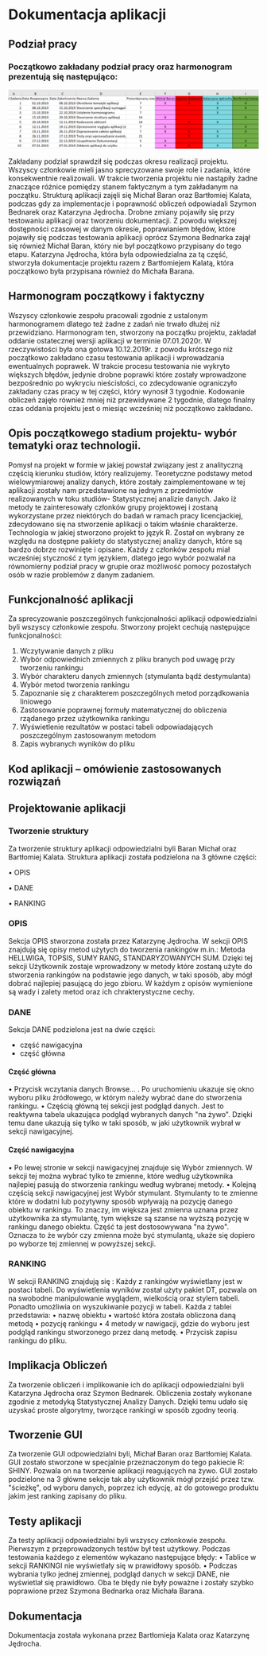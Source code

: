 # Dokumentacja aplikacji 
## Podział pracy
### Początkowo zakładany podział pracy oraz harmonogram prezentują się następująco:

![HARMONOGRAM](grafik.png)
 
Zakładany podział sprawdził się podczas okresu realizacji projektu. Wszyscy członkowie mieli jasno sprecyzowane swoje role i zadania, które konsekwentnie realizowali. W trakcie tworzenia projektu nie nastąpiły żadne znaczące różnice pomiędzy stanem faktycznym a tym zakładanym na początku. Strukturą aplikacji zajęli się Michał Baran oraz Bartłomiej Kalata, podczas gdy za implementacje i poprawność obliczeń odpowiadali Szymon Bednarek oraz Katarzyna Jędrocha. Drobne zmiany pojawiły się przy testowaniu aplikacji oraz tworzeniu dokumentacji. Z powodu większej dostępności czasowej w danym okresie, poprawianiem błędów, które pojawiły się podczas testowania aplikacji oprócz Szymona Bednarka zajął się również Michał Baran, który nie był początkowo przypisany do tego etapu. Katarzyna Jędrocha, która była odpowiedzialna za tą część, stworzyła dokumentacje projektu razem z Bartłomiejem Kalatą, która początkowo była przypisana również do Michała Barana. 

## Harmonogram początkowy i faktyczny

Wszyscy członkowie zespołu pracowali zgodnie z ustalonym harmonogramem dlatego też żadne z zadań nie trwało dłużej niż przewidziano. Harmonogram ten, stworzony na początku projektu, zakładał oddanie ostatecznej wersji aplikacji w terminie 07.01.2020r. W rzeczywistości była ona gotowa 10.12.2019r. z powodu krótszego niż początkowo zakładano czasu testowania aplikacji i wprowadzania ewentualnych poprawek. W trakcie procesu testowania nie wykryto większych błędów, jedynie drobne poprawki które zostały wprowadzone bezpośrednio po wykryciu nieścisłości, co zdecydowanie ograniczyło zakładany czas pracy w tej części, który wynosił 3 tygodnie. Kodowanie obliczeń zajęło również mniej niż przewidywane 2 tygodnie, dlatego finalny czas oddania projektu jest o miesiąc wcześniej niż początkowo zakładano. 

## Opis początkowego stadium projektu- wybór tematyki oraz technologii.

Pomysł na projekt w formie w jakiej powstał związany jest z analityczną częścią kierunku studiów, który realizujemy. Teoretyczne podstawy metod wielowymiarowej analizy danych, które zostały zaimplementowane w tej aplikacji zostały nam przedstawione na jednym z przedmiotów realizowanych w toku studiów- Statystycznej analizie danych. Jako iż metody te zainteresowały członków grupy projektowej i zostaną wykorzystane przez niektórych do badań w ramach pracy licencjackiej, zdecydowano się na stworzenie aplikacji o takim właśnie charakterze. Technologia w jakiej stworzono projekt to język R. Został on wybrany ze względu na dostępne pakiety do statystycznej analizy danych, które są bardzo dobrze rozwinięte i opisane. Każdy z członków zespołu miał wcześniej styczność z tym językiem, dlatego jego wybór pozwalał na równomierny podział pracy w grupie oraz możliwość pomocy pozostałych osób w razie problemów z danym zadaniem.

## Funkcjonalność aplikacji

Za sprecyzowanie poszczególnych funkcjonalności aplikacji odpowiedzialni byli wszyscy członkowie zespołu. Stworzony projekt cechują następujące funkcjonalności:
 1.	Wczytywanie danych z pliku
 2.	Wybór odpowiednich zmiennych z pliku branych pod uwagę przy tworzeniu rankingu
 3.	Wybór charakteru danych zmiennych (stymulanta bądź destymulanta)
 4.	Wybór metod tworzenia rankingu
 5.	Zapoznanie się z charakterem poszczególnych metod porządkowania liniowego
 6.	Zastosowanie poprawnej formuły matematycznej do obliczenia rządanego przez użytkownika rankingu 
 7.	Wyświetlenie rezultatów w postaci tabeli odpowiadających poszczególnym zastosowanym metodom 
 8.	Zapis wybranych wyników do pliku
 
## Kod aplikacji – omówienie zastosowanych rozwiązań

## Projektowanie aplikacji

### Tworzenie struktury
Za tworzenie struktury aplikacji odpowiedzialni byli Baran Michał oraz Bartłomiej Kalata. Struktura aplikacji została podzielona na 3 główne części:

 •	OPIS
 
 •	DANE
 
 •	RANKING

### OPIS

Sekcja OPIS stworzona została przez Katarzynę Jędrocha. W sekcji OPIS znajdują się opisy metod użytych do tworzenia rankingów m.in.: Metoda HELLWIGA, TOPSIS, SUMY RANG, STANDARYZOWANYCH SUM. Dzięki tej sekcji Użytkownik zostaje wprowadzony w metody które zostaną użyte do stworzenia rankingów na podstawie jego danych, w taki sposób, aby mógł dobrać najlepiej pasującą do jego zbioru. W każdym z opisów wymienione są wady i zalety metod oraz ich chrakterystyczne cechy.

### DANE

Sekcja DANE podzielona jest na dwie części:
- część nawigacyjna
- część główna

#### Część główna

•	Przycisk wczytania danych Browse... . Po uruchomieniu ukazuje się okno wyboru pliku źródłowego, w którym należy wybrać dane do stworzenia rankingu.
•	Częścią główną tej sekcji jest podgląd danych. Jest to reaktywna tabela ukazująca podgląd wybranych danych "na żywo". Dzięki temu dane ukazują się tylko w taki sposób, w jaki użytkownik wybrał w sekcji nawigacyjnej.

#### Część nawigacyjna

•	Po lewej stronie w sekcji nawigacyjnej znajduje się Wybór zmiennych. W sekcji tej można wybrać tylko te zmienne, które według użytkownika najlepiej pasują do stworzenia rankingu według wybranej metody.
•	Kolejną częścią sekcji nawigacyjnej jest Wybór stymulant. Stymulanty to te zmienne które w dodatni lub pozytywny sposób wpływają na pozycję danego obiektu w rankingu. To znaczy, im większa jest zmienna uznana przez użytkownika za stymulantę, tym większe są szanse na wyższą pozycję w rankingu danego obiektu. Część ta jest dostosowywana "na żywo". Oznacza to że wybór czy zmienna może być stymulantą, ukaże się dopiero po wyborze tej zmiennej w powyższej sekcji.

### RANKING

W sekcji RANKING znajdują się : Każdy z rankingów wyświetlany jest w postaci tabeli. Do wyświetlenia wyników został użyty pakiet DT, pozwala on na swobodne manipulowanie wyglądem, wielkością oraz stylem tabeli. Ponadto umożliwia on wyszukiwanie pozycji w tabeli. Każda z tablei przedstawia:
•	nazwę obiektu
•	wartość która została obliczona daną metodą
•	pozycję rankingu
•	4 metody w nawigacji, gdzie do wyboru jest podgląd rankingu stworzonego przez daną metodę.
•	Przycisk zapisu rankingu do pliku.

## Implikacja Obliczeń

Za tworzenie obliczeń i implikowanie ich do aplikacji odpowiedzialni byli Katarzyna Jędrocha oraz Szymon Bednarek.
Obliczenia zostały wykonane zgodnie z metodyką Statystycznej Analizy Danych. Dzięki temu udało się uzyskać proste algorytmy, tworzące rankingi w sposób zgodny teorią.

## Tworzenie GUI

Za tworzenie GUI odpowiedzialni byli, Michał Baran oraz Bartłomiej Kalata. GUI zostało stworzone w specjalnie przeznaczonym do tego pakiecie R: SHINY. Pozwala on na tworzenie aplikacji reagujących na żywo. GUI zostało podzielone na 3 główne sekcje tak aby użytkownik mógł przejść przez tzw. "ścieżkę", od wyboru danych, poprzez ich edycję, aż do gotowego produktu jakim jest ranking zapisany do pliku.

## Testy aplikacji

Za testy aplikacji odpowiedzialni byli wszyscy członkowie zespołu. Pierwszym z przeprowadzonych testów był test użytkowy. Podczas testowania każdego z elementów wykazano następujące błędy:
•	Tablice w sekcji RANKINGI nie wyświetlały się w prawidłowy sposób.
•	Podczas wybrania tylko jednej zmiennej, podgląd danych w sekcji DANE, nie wyświetlał się prawidłowo.
Oba te błędy nie były poważne i zostały szybko poprawione przez Szymona Bednarka oraz Michała Barana. 

## Dokumentacja 

Dokumentacja została wykonana przez Bartłomieja Kalata oraz Katarzynę Jędrocha.


